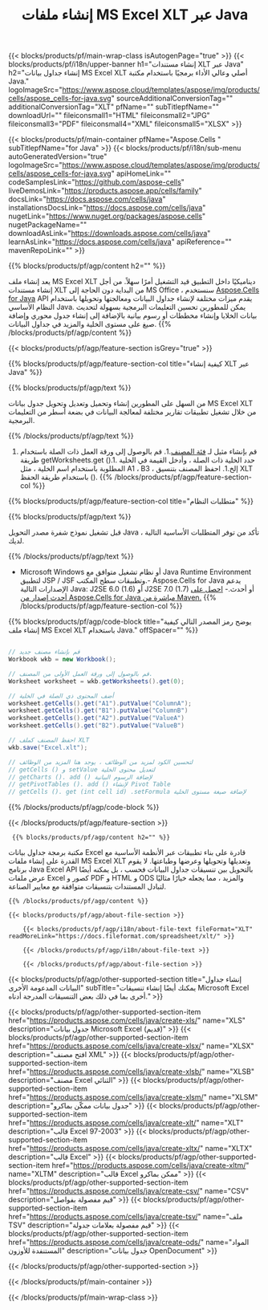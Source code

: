 ﻿---
title: إنشاء ملفات MS Excel XLT عبر Java 
url: /ar/java/create-xlt/ 
description: Java نموذج كود لإنشاء مستندات XLT. استخدم هذا الرمز لإنشاء ملفات MS Excel XLT داخل تطبيق ويب أو سطح مكتب يستند إلى Java.
---
{{< blocks/products/pf/main-wrap-class isAutogenPage="true" >}}
{{< blocks/products/pf/i18n/upper-banner h1="إنشاء مستندات XLT عبر Java" h2="إنشاء جداول بيانات MS Excel XLT أصلي وعالي الأداء برمجيًا باستخدام مكتبة Java." logoImageSrc="https://www.aspose.cloud/templates/aspose/img/products/cells/aspose_cells-for-java.svg" sourceAdditionalConversionTag="" additionalConversionTag="XLT" pfName="" subTitlepfName="" downloadUrl="" fileiconsmall1="HTML" fileiconsmall2="JPG" fileiconsmall3="PDF" fileiconsmall4="XML" fileiconsmall5="XLSX" >}}

{{< blocks/products/pf/main-container pfName="Aspose.Cells " subTitlepfName="for Java" >}}
{{< blocks/products/pf/i18n/sub-menu autoGeneratedVersion="true" logoImageSrc="https://www.aspose.cloud/templates/aspose/img/products/cells/aspose_cells-for-java.svg" apiHomeLink="" codeSamplesLink="https://github.com/aspose-cells" liveDemosLink="https://products.aspose.app/cells/family" docsLink="https://docs.aspose.com/cells/java" installationsDocsLink="https://docs.aspose.com/cells/java" nugetLink="https://www.nuget.org/packages/aspose.cells" nugetPackageName="" downloadAsLink="https://downloads.aspose.com/cells/java" learnAsLink="https://docs.aspose.com/cells/java" apiReference="" mavenRepoLink="" >}}

{{% blocks/products/pf/agp/content h2="" %}}

 يعد إنشاء ملف MS Excel XLT ديناميكيًا داخل التطبيق قيد التشغيل أمرًا سهلاً. من أجل إنشاء مستندات XLT من البداية دون الحاجة إلى MS Office ، سنستخدم
 [Aspose.Cells for Java](https://products.aspose.com/cells/java) 
 API يقدم ميزات مختلفة لإنشاء جداول البيانات ومعالجتها وتحويلها باستخدام النظام الأساسي Java. يمكن للمطورين تحسين التعليمات البرمجية بسهولة لتحديث بيانات الخلايا وإنشاء مخططات أو رسوم بيانية بالإضافة إلى إنشاء جدول محوري وإضافة صيغ على مستوى الخلية والمزيد في جداول البيانات.
{{% /blocks/products/pf/agp/content %}}

{{< blocks/products/pf/agp/feature-section isGrey="true" >}}

{{% blocks/products/pf/agp/feature-section-col title="كيفية إنشاء XLT عبر Java" %}}

{{% blocks/products/pf/agp/text %}}

 من السهل على المطورين إنشاء وتحميل وتعديل وتحويل جدول بيانات MS Excel XLT من خلال تشغيل تطبيقات تقارير مختلفة لمعالجة البيانات في بضعة أسطر من التعليمات البرمجية.

{{% /blocks/products/pf/agp/text %}}

1. قم بإنشاء مثيل لـ [فئة المصنف](https://reference.aspose.com/cells/java/com.aspose.cells/Workbook).1. قم بالوصول إلى ورقة العمل ذات الصلة باستخدام طريقة getWorksheets.get ().1. حدد الخلية ذات الصلة ، وأدخل القيمة في الخلية المطلوبة باستخدام اسم الخلية ، مثل A1 ، B3 ، إلخ.1. احفظ المصنف بتنسيق XLT باستخدام طريقة الحفظ ().
{{% /blocks/products/pf/agp/feature-section-col %}}

{{% blocks/products/pf/agp/feature-section-col title="متطلبات النظام" %}}

{{% blocks/products/pf/agp/text %}}

قبل تشغيل نموذج شفرة مصدر التحويل Java ، تأكد من توفر المتطلبات الأساسية التالية لديك.  

{{% /blocks/products/pf/agp/text %}}

- Microsoft Windows أو نظام تشغيل متوافق مع Java Runtime Environment لتطبيق JSP / JSF وتطبيقات سطح المكتب.- Aspose.Cells for Java يدعم الإصدارات التالية Java: J2SE 6.0 (1.6) أو J2SE 7.0 (1.7) أو أحدث.- [احصل على أحدث إصدار من Aspose.Cells for Java مباشرة من Maven.](https://docs.aspose.com/cells/java/installation/) 
{{% /blocks/products/pf/agp/feature-section-col %}}

{{% blocks/products/pf/agp/code-block title="يوضح رمز المصدر التالي كيفية إنشاء ملف MS Excel XLT باستخدام Java." offSpacer="" %}}

```cs

// قم بإنشاء مصنف جديد
Workbook wkb = new Workbook();

// قم بالوصول إلى ورقة العمل الأولى من المصنف.
Worksheet worksheet = wkb.getWorksheets().get(0);

// أضف المحتوى ذي الصلة في الخلية
worksheet.getCells().get("A1").putValue("ColumnA");
worksheet.getCells().get("B1").putValue("ColumnB")
worksheet.getCells().get("A2").putValue("ValueA")
worksheet.getCells().get("B2").putValue("ValueB")

// احفظ المصنف كملف XLT
wkb.save("Excel.xlt"); 

// لتحسين الكود لمزيد من الوظائف ، يوجد هنا المزيد من الوظائف
// getCells () و setValue لتعديل محتوى الخلية
// getCharts (). add () لإضافة الرسوم البيانية
// getPivotTables (). add () لإنشاء Pivot Table
// getCells (). get (int cell id) .setFormula لإضافة صيغة مستوى الخلية


```

{{% /blocks/products/pf/agp/code-block %}}

{{< /blocks/products/pf/agp/feature-section >}}

<!-- aboutfile Starts -->

     
     {{% blocks/products/pf/agp/content h2="" %}}

 مكتبة برمجة جداول بيانات Excel قادرة على بناء تطبيقات عبر الأنظمة الأساسية مع القدرة على إنشاء ملفات MS Excel XLT وتعديلها وتحويلها وعرضها وطباعتها. لا يقوم برنامج Java Excel API بالتحويل بين تنسيقات جداول البيانات فحسب ، بل يمكنه أيضًا عرض ملفات Excel كصور و PDF و HTML و ODS والمزيد ، مما يجعله خيارًا مثاليًا لتبادل المستندات بتنسيقات متوافقة مع معايير الصناعة.



    {{% /blocks/products/pf/agp/content %}}

    {{< blocks/products/pf/agp/about-file-section >}}

        {{< blocks/products/pf/agp/i18n/about-file-text fileFormat="XLT" readMoreLink="https://docs.fileformat.com/spreadsheet/xlt/" >}}

        {{< /blocks/products/pf/agp/i18n/about-file-text >}}

        {{< /blocks/products/pf/agp/about-file-section >}}

          

<!-- aboutfile Ends -->

{{< blocks/products/pf/agp/other-supported-section title="إنشاء جداول البيانات المدعومة الأخرى" subTitle="يمكنك أيضًا إنشاء تنسيقات Microsoft Excel أخرى بما في ذلك بعض التنسيقات المدرجة أدناه." >}}

{{< blocks/products/pf/agp/other-supported-section-item href="https://products.aspose.com/cells/java/create-xls/" name="XLS" description="جدول بيانات Microsoft Excel (قديم)" >}} 
{{< blocks/products/pf/agp/other-supported-section-item href="https://products.aspose.com/cells/java/create-xlsx/" name="XLSX" description="افتح مصنف XML" >}} 
{{< blocks/products/pf/agp/other-supported-section-item href="https://products.aspose.com/cells/java/create-xlsb/" name="XLSB" description="مصنف Excel الثنائي" >}} 
{{< blocks/products/pf/agp/other-supported-section-item href="https://products.aspose.com/cells/java/create-xlsm/" name="XLSM" description="جدول بيانات ممكّن بماكرو" >}} 
{{< blocks/products/pf/agp/other-supported-section-item href="https://products.aspose.com/cells/java/create-xlt/" name="XLT" description="قالب Excel 97-2003" >}} 
{{< blocks/products/pf/agp/other-supported-section-item href="https://products.aspose.com/cells/java/create-xltx/" name="XLTX" description="قالب Excel" >}} 
{{< blocks/products/pf/agp/other-supported-section-item href="https://products.aspose.com/cells/java/create-xltm/" name="XLTM" description="قالب Excel ممكن بماكرو" >}} 
{{< blocks/products/pf/agp/other-supported-section-item href="https://products.aspose.com/cells/java/create-csv/" name="CSV" description="قيم مفصولة بفواصل" >}} 
{{< blocks/products/pf/agp/other-supported-section-item href="https://products.aspose.com/cells/java/create-tsv/" name="ملف TSV" description="قيم مفصولة بعلامات جدولة" >}} 
{{< blocks/products/pf/agp/other-supported-section-item href="https://products.aspose.com/cells/java/create-ods/" name="المواد المستنفدة للأوزون" description="جدول بيانات OpenDocument" >}} 

{{< /blocks/products/pf/agp/other-supported-section >}}

{{< /blocks/products/pf/main-container >}}
    
{{< /blocks/products/pf/main-wrap-class >}}
